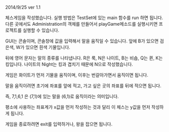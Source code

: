 2014/9/25 ver 1.1

체스게임을 작성했습니다.
실행 방법은 TestSet에 있는 main 함수를 run 하면 됩니다.
다른 곳에서도 Administration의 객체를 만들어서 playGame메소드를 실행시키면 프로젝트를 실행할 수 있습니다.

GUI는 콘솔이며, 콘솔창에 값을 입력해서 말을 움직일 수 있습니다. 앞에 B가 있으면 검은색, W가 있으면 흰색 기물입니다. 

뒤에 영어 문자는 말의 종류를 나타냅니다. R은 룩, N은 나이트, B는 비숍, Q는 퀸, K는 킹입니다. 나이트의 Night는 킹과 겹치기 때문에 N으로 작성했습니다.

게임은 화이트가 먼저 기물을 움직이며, 이후는 번갈아가면서 움직이면 됩니다.

말을 움직이려면 초기에 좌표를 앞에 적고, 가고 싶은 곳의 좌표를 뒤에 적으면 됩니다.

즉, 7,1,6,1 은 (7,1)에 있는 말을 (6,1)로 움직이라는 의미입니다.

평소에 사용하는 좌표계가 x값을 먼저 작성하는 것과 달리 이 체스는 y값을 먼저 작성하게 됩니다.

게임을 종료하려면 exit를 입력하거나, 왕을 잡으면 됩니다.

